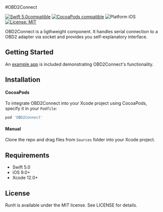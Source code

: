 #OBD2Connect

<p align="left">
<a href="https://developer.apple.com/swift"><img src="https://img.shields.io/badge/Swift_5.0-compatible-4BC51D.svg?style=flat" alt="Swift 5.0compatible" /></a>
<a href="https://cocoapods.org/pods/obd2connect"><img src="https://img.shields.io/badge/pod-2.2.0-blue.svg" alt="CocoaPods compatible" /></a>
<img src="https://img.shields.io/badge/platform-iOS-blue.svg?style=flat" alt="Platform iOS" />
<a href="https://raw.githubusercontent.com/Wisors/OBD2Connect/master/LICENSE"><img src="http://img.shields.io/badge/license-MIT-blue.svg?style=flat" alt="License: MIT" /></a>
</p>

OBD2Connect is a ligthweight component. It handles serial connection to a OBD2 adapter via socket and provides you self-explanatory interface.

## Getting Started

An [example app](Demo) is included demonstrating OBD2Connect's functionality.

## Installation

#### CocoaPods
To integrate OBD2Connect into your Xcode project using CocoaPods, specify it in your `Podfile`:

```ruby
pod 'OBD2Connect'
```

#### Manual
Clone the repo and drag files from `Sources` folder into your Xcode project.

## Requirements

- Swift 5.0
- iOS 9.0+
- Xcode 12.0+

## License

RunIt is available under the MIT license. See LICENSE for details.
